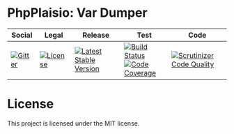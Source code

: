 # PhpPlaisio: Var Dumper

<table>
<thead>
<tr>
<th>Social</th>
<th>Legal</th>
<th>Release</th>
<th>Test</th>
<th>Code</th>
</tr>
</thead>
<tbody>
<tr>
<td>
<a href="https://gitter.im/PhpPlaisio/PhpPlaisio"><img src="https://badges.gitter.im/PhpPlaisio/PhpPlaisio.svg" alt="Gitter"/></a>
</td>
<td>
<a href="https://packagist.org/packages/plaisio/var-dumper"><img src="https://poser.pugx.org/plaisio/var-dumper/license" alt="License"/></a>
</td>
<td>
<a href="https://packagist.org/packages/plaisio/var-dumper"><img src="https://poser.pugx.org/plaisio/var-dumper/v/stable" alt="Latest Stable Version"/></a>
</td>
<td>
<a href="https://travis-ci.org/PhpPlaisio/var-dumper"><img src="https://travis-ci.org/PhpPlaisio/var-dumper.svg?branch=master" alt="Build Status"/></a><br/>
<a href="https://scrutinizer-ci.com/g/PhpPlaisio/var-dumper/?branch=master"><img src="https://scrutinizer-ci.com/g/PhpPlaisio/var-dumper/badges/coverage.png?b=master" alt="Code Coverage"/></a>
</td>
<td>
<a href="https://scrutinizer-ci.com/g/PhpPlaisio/var-dumper/?branch=master"><img src="https://scrutinizer-ci.com/g/PhpPlaisio/var-dumper/badges/quality-score.png?b=master" alt="Scrutinizer Code Quality"/></a>
</td>
</tr>
</tbody>
</table> 

# License

This project is licensed under the MIT license.




